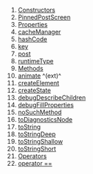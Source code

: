 1.  [Constructors](views_after_auth_screens_feed_pinned_post_screen/PinnedPostScreen-class.html#constructors)
2.  [PinnedPostScreen](views_after_auth_screens_feed_pinned_post_screen/PinnedPostScreen/PinnedPostScreen.html)
3.  [Properties](views_after_auth_screens_feed_pinned_post_screen/PinnedPostScreen-class.html#instance-properties)
4.  [cacheManager](views_after_auth_screens_feed_pinned_post_screen/PinnedPostScreen/cacheManager.html)
5.  [hashCode](https://api.flutter.dev/flutter/widgets/Widget/hashCode.html)
6.  [key](https://api.flutter.dev/flutter/widgets/Widget/key.html)
7.  [post](views_after_auth_screens_feed_pinned_post_screen/PinnedPostScreen/post.html)
8.  [runtimeType](https://api.flutter.dev/flutter/dart-core/Object/runtimeType.html)
9.  [Methods](views_after_auth_screens_feed_pinned_post_screen/PinnedPostScreen-class.html#instance-methods)
10. [animate](https://pub.dev/documentation/flutter_animate/4.5.0/flutter_animate/AnimateWidgetExtensions/animate.html)
    ^(ext)^
11. [createElement](https://api.flutter.dev/flutter/widgets/StatefulWidget/createElement.html)
12. [createState](views_after_auth_screens_feed_pinned_post_screen/PinnedPostScreen/createState.html)
13. [debugDescribeChildren](https://api.flutter.dev/flutter/foundation/DiagnosticableTree/debugDescribeChildren.html)
14. [debugFillProperties](https://api.flutter.dev/flutter/widgets/Widget/debugFillProperties.html)
15. [noSuchMethod](https://api.flutter.dev/flutter/dart-core/Object/noSuchMethod.html)
16. [toDiagnosticsNode](https://api.flutter.dev/flutter/foundation/DiagnosticableTree/toDiagnosticsNode.html)
17. [toString](https://api.flutter.dev/flutter/foundation/Diagnosticable/toString.html)
18. [toStringDeep](https://api.flutter.dev/flutter/foundation/DiagnosticableTree/toStringDeep.html)
19. [toStringShallow](https://api.flutter.dev/flutter/foundation/DiagnosticableTree/toStringShallow.html)
20. [toStringShort](https://api.flutter.dev/flutter/widgets/Widget/toStringShort.html)
21. [Operators](views_after_auth_screens_feed_pinned_post_screen/PinnedPostScreen-class.html#operators)
22. [operator
    ==](https://api.flutter.dev/flutter/widgets/Widget/operator_equals.html)
